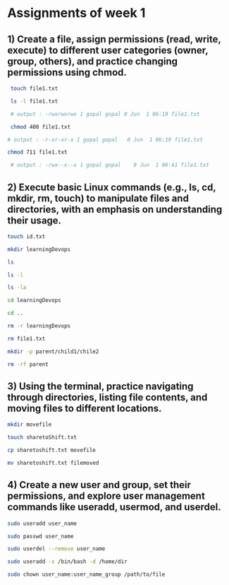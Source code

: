 # Assignments of week 1 

##  1) Create a file, assign permissions (read, write, execute) to different user categories (owner, group, others), and practice changing permissions using chmod.

```bash
 touch file1.txt

 ls -l file1.txt

 # output : -rwxrwxrwx 1 gopal gopal 0 Jun  1 06:19 file1.txt

 chmod 400 file1.txt

# output : -r-xr-xr-x 1 gopal gopal   0 Jun  1 06:19 file1.txt

chmod 711 file1.txt

 # output : -rwx--x--x 1 gopal gopal    0 Jun  1 06:41 file1.txt
 ``` 

## 2) Execute basic Linux commands (e.g., ls, cd, mkdir, rm, touch) to manipulate files and directories, with an emphasis on understanding their usage.

```bash
touch id.txt 

mkdir learningDevops 

ls

ls -l

ls -la

cd learningDevops

cd ..

rm -r learningDevops

rm file1.txt

mkdir -p parent/child1/chile2

rm -rf parent
```

## 3) Using the terminal, practice navigating through directories, listing file contents, and moving files to different locations.

```bash
mkdir movefile

touch sharetoShift.txt

cp sharetoshift.txt movefile

mv sharetoshift.txt filemoved

```

## 4) Create a new user and group, set their permissions, and explore user management commands like useradd, usermod, and userdel.

```bash 
sudo useradd user_name

sudo passwd user_name

sudo userdel --remove user_name 

sudo useradd -s /bin/bash -d /home/dir

sudo chown user_name:user_name_group /path/to/file



```


